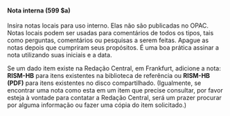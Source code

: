 #### Nota interna (599 $a)
Insira notas locais para uso interno. Elas não são publicadas no OPAC. Notas locais podem ser usadas para comentários de todos os tipos, tais como perguntas, comentários ou pesquisas a serem feitas. Apague as notas depois que cumpriram seus propósitos. É uma boa prática assinar a nota utilizando suas iniciais e a data.

Se um dado item existe na Redação Central, em Frankfurt, adicione a nota: **RISM-HB** para itens existentes na biblioteca de referência ou **RISM-HB (PDF)** para itens existentes no disco compartilhado. (Igualmente, se encontrar uma nota como esta em um item que precise consultar, por favor esteja à vontade para contatar a Redação Central, será um prazer procurar por alguma informação ou fazer uma cópia do item solicitado.)
